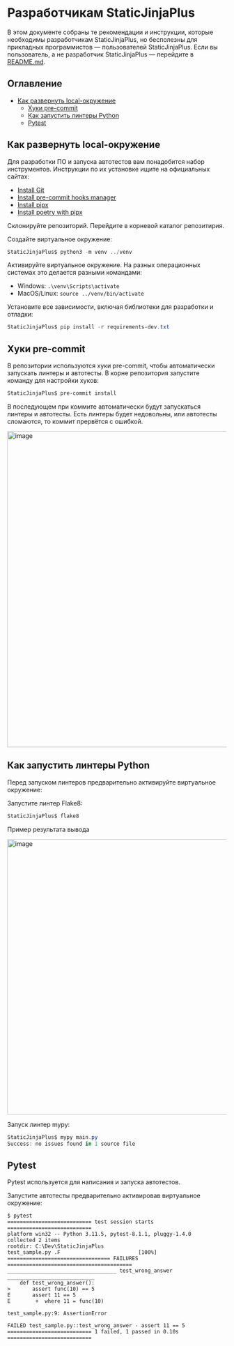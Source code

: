 # Разработчикам StaticJinjaPlus

В этом документе собраны те рекомендации и инструкции, которые необходимы разработчикам StaticJinjaPlus, но бесполезны для прикладных программистов — пользователей StaticJinjaPlus. Если вы пользователь, а не разработчик StaticJinjaPlus — перейдите в [README.md](https://github.com/MrDave/StaticJinjaPlus/blob/main/README.md).

## Оглавление

- [Как развернуть local-окружение](#Как-развернуть-local-окружение)
   - [Хуки pre-commit](#Хуки-pre-commit)
   - [Как запустить линтеры Python](#Как-запустить-линтеры-Python)
   - [Pytest](#Pytest)



## Как развернуть local-окружение

Для разработки ПО и запуска автотестов вам понадобится набор инструментов. Инструкции по их установке ищите на официальных сайтах:

- [Install Git](https://git-scm.com/book/en/v2/Getting-Started-Installing-Git)
- [Install pre-commit hooks manager](https://pre-commit.com/)
- [Install pipx](https://github.com/pypa/pipx?tab=readme-ov-file#install-pipx)
- [Install poetry with pipx](https://python-poetry.org/docs/#installing-with-pipx)

Склонируйте репозиторий. Перейдите в корневой каталог репозитирия.

Создайте виртуальное окружение:

```PowerShell
StaticJinjaPlus$ python3 -m venv ../venv
```

Активируйте виртуальное окружение. На разных операционных системах это делается разными командами:

- Windows: `.\venv\Scripts\activate`
- MacOS/Linux: `source ../venv/bin/activate`

Установите все зависимости, включая библиотеки для разработки и отладки:

```PowerShell
StaticJinjaPlus$ pip install -r requirements-dev.txt
```


## Хуки pre-commit

В репозитории используются хуки pre-commit, чтобы автоматически запускать линтеры и автотесты. 
В корне репозитория запустите команду для настройки хуков:

```PowerShell
StaticJinjaPlus$ pre-commit install
```

В последующем при коммите автоматически будут запускаться линтеры и автотесты. Есть линтеры будет недовольны, или автотесты сломаются, то коммит прервётся с ошибкой.

<img width="725" alt="image" src="https://github.com/SGKespace/StaticJinjaPlus/assets/55636018/9ce1b85c-fd69-45dd-9846-77c0fc2b3d22">


## Как запустить линтеры Python

Перед запуском линтеров предварительно активируйте виртуальное окружение:

Запустите линтер Flake8:

```PowerShell
StaticJinjaPlus$ flake8
```

Пример результата вывода

<img width="632" alt="image" src="https://github.com/SGKespace/StaticJinjaPlus/assets/55636018/d652d97e-5265-4735-8730-5b9c83f1c24d">

Запуск линтер mypy:

```PowerShell
StaticJinjaPlus$ mypy main.py
Success: no issues found in 1 source file
```


## Pytest

Pytest используется для написания и запуска автотестов.

Запустите автотесты предварительно активировав виртуальное окружение:

```shell
$ pytest
=========================== test session starts ===========================
platform win32 -- Python 3.11.5, pytest-8.1.1, pluggy-1.4.0
collected 2 items
rootdir: C:\Dev\StaticJinjaPlus
test_sample.py .F                         [100%]
================================= FAILURES ========================================
___________________________________ test_wrong_answer ____________________________
    def test_wrong_answer():
>       assert func(10) == 5
E       assert 11 == 5
E        +  where 11 = func(10)

test_sample.py:9: AssertionError

FAILED test_sample.py::test_wrong_answer - assert 11 == 5
=========================== 1 failed, 1 passed in 0.10s ===========================
```

